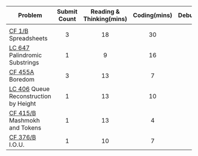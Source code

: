 | Problem | Submit Count | Reading & Thinking(mins) | Coding(mins) | Debugging(mins) | Tags |
| - |:-:|:-:|:-:|:-:|-:|
|  |  |  |  |  |  |
| [CF 1/B](https://codeforces.com/contest/1/problem/B) Spreadsheets | 3 | 18 | 30 | 19 | math |
| [LC 647](https://leetcode.com/problems/palindromic-substrings/) Palindromic Substrings | 1 | 9 | 16 | 0 | dp & string |
| [CF 455A](https://codeforces.com/problemset/problem/455/A) Boredom | 3 | 13 | 7 | 3 | dp |
| [LC 406](https://leetcode.com/problems/queue-reconstruction-by-height/) Queue Reconstruction by Height | 1 | 13 | 10 | 0 | greedy |
| [CF 415/B](https://codeforces.com/contest/415/problem/B) Mashmokh and Tokens | 1 | 13 | 4 | 0 | greedy |
| [CF 376/B](https://codeforces.com/contest/376/problem/B) I.O.U. | 1 | 10 | 7 | 0 | brute force |
